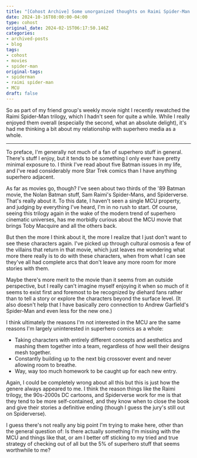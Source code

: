 ```yaml
---
title: "[Cohost Archive] Some unorganized thoughts on Raimi Spider-Man and my (lack of) experience with superhero pop culture"
date: 2024-10-16T08:00:00-04:00
type: cohost
original_date: 2024-02-15T06:17:50.146Z
categories:
- archived-posts
- blog
tags:
- cohost
- movies
- spider-man
original-tags:
- spiderman
- raimi spider-man
- MCU
draft: false
---
```


So as part of my friend group's weekly movie night I recently rewatched the Raimi Spider-Man trilogy, which I hadn't seen for quite a while. While I really enjoyed them overall (especially the second, what an absolute delight), it's had me thinking a bit about my relationship with superhero media as a whole.

---

To preface, I'm generally not much of a fan of superhero stuff in general. There's stuff I enjoy, but it tends to be something I only ever have pretty minimal exposure to. I think I've read about five Batman issues in my life, and I've read considerably more Star Trek comics than I have anything superhero adjacent.

As far as movies go, though? I've seen about two thirds of the '89 Batman movie, the Nolan Batman stuff, Sam Raimi's Spider-Mans, and Spiderverse. That's really about it. To this date, I haven't seen a single MCU property, and judging by everything I've heard, I'm in no rush to start. Of course, seeing this trilogy again in the wake of the modern trend of superhero cinematic universes, has me morbidly curious about the MCU movie that brings Toby Macquire and all the others back.

But then the more I think about it, the more I realize that I just don't want to see these characters again. I've picked up through cultural osmosis a few of the villains that return in that movie, which just leaves me wondering what more there really is to do with these characters, when from what I can see they've all had complete arcs that don't leave any more room for more stories with them.

Maybe there's more merit to the movie than it seems from an outside perspective, but I really can't imagine myself enjoying it when so much of it seems to exist first and foremost to be recognized by diehard fans rather than to tell a story or explore the characters beyond the surface level. (It also doesn't help that I have basically zero connection to Andrew Garfield's Spider-Man and even less for the new one.)

I think ultimately the reasons I'm not interested in the MCU are the same reasons I'm largely uninterested in superhero comics as a whole:

* Taking characters with entirely different concepts and aesthetics and mashing them together into a team, regardless of how well their designs mesh together.
* Constantly building up to the next big crossover event and never allowing room to breathe.
* Way, way too much homework to be caught up for each new entry.

Again, I could be completely wrong about all this but this is just how the genere always appeared to me. I think the reason things like the Raimi trilogy, the 90s-2000s DC cartoons, and Spiderverse work for me is that they tend to be more self-contained, and they know when to close the book and give their stories a definitive ending (though I guess the jury's still out on Spiderverse).

I guess there's not really any big point I'm trying to make here, other than the general question of: Is there actually something I'm missing with the MCU and things like that, or am I better off sticking to my tried and true strategy of checking out of all but the 5% of superhero stuff that seems worthwhile to me?